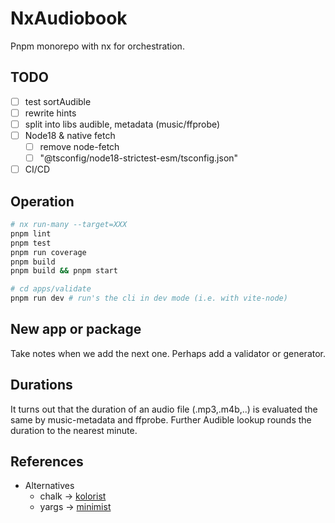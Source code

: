 
# NxAudiobook

Pnpm monorepo with nx for orchestration.

## TODO

- [ ] test sortAudible
- [ ] rewrite hints
- [ ] split into libs audible, metadata (music/ffprobe)
- [ ] Node18 & native fetch
  - [ ] remove node-fetch
  - [ ] "@tsconfig/node18-strictest-esm/tsconfig.json"
- [ ] CI/CD

## Operation

```bash
# nx run-many --target=XXX
pnpm lint
pnpm test
pnpm run coverage
pnpm build
pnpm build && pnpm start

# cd apps/validate
pnpm run dev # run's the cli in dev mode (i.e. with vite-node)
```

## New app or package

Take notes when we add the next one. Perhaps add a validator or generator.

## Durations

It turns out that the duration of an audio file (.mp3,.m4b,..) is evaluated the same by music-metadata and ffprobe.
Further Audible lookup rounds the duration to the nearest minute.

## References

- Alternatives
  - chalk -> [kolorist](https://github.com/marvinhagemeister/kolorist)
  - yargs -> [minimist](https://github.com/minimistjs/minimist)
